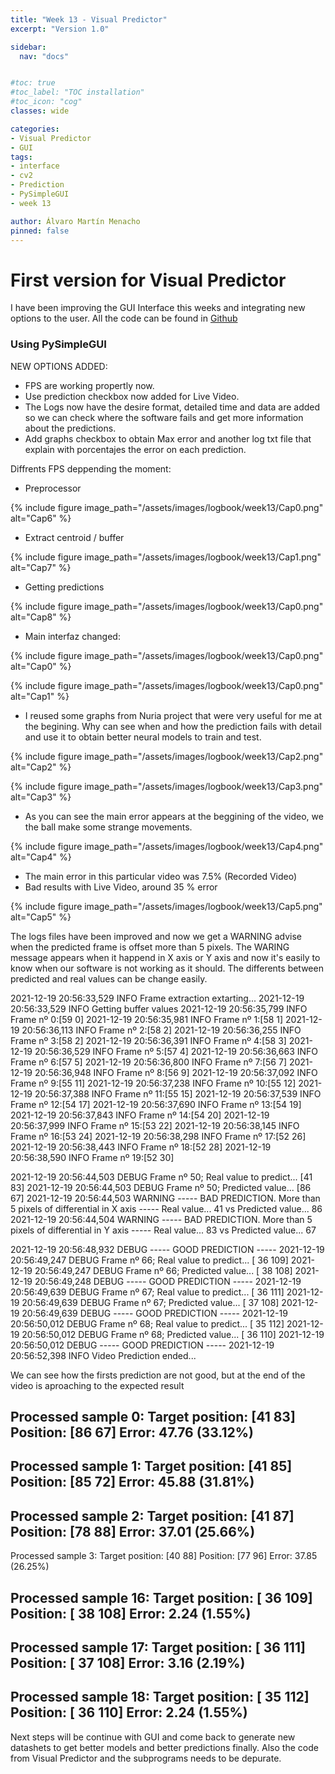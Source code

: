 ```yaml
---
title: "Week 13 - Visual Predictor"
excerpt: "Version 1.0"

sidebar:
  nav: "docs"


#toc: true
#toc_label: "TOC installation"
#toc_icon: "cog"
classes: wide

categories:
- Visual Predictor
- GUI
tags:
- interface
- cv2
- Prediction
- PySimpleGUI
- week 13

author: Álvaro Martín Menacho
pinned: false
---
```


# First version for Visual Predictor

I have been improving the GUI Interface this weeks and integrating new options to the user.
All the code can be found in [Github](https://github.com/RoboticsLabURJC/2020-tfg-alvaro-martin/tree/main/Main%20Program)

### Using PySimpleGUI

NEW OPTIONS ADDED:

- FPS are working propertly now.
- Use prediction checkbox now added for Live Video.
- The Logs now have the desire format, detailed time and data are added so we can check where the software fails and get more information about the predictions.
- Add graphs checkbox to obtain Max error and another log txt file that explain with porcentajes the error on each prediction.


Diffrents FPS deppending the moment:

  - Preprocessor

{% include figure image_path="/assets/images/logbook/week13/Cap0.png" alt="Cap6" %}

  - Extract centroid / buffer

{% include figure image_path="/assets/images/logbook/week13/Cap1.png" alt="Cap7" %}

  - Getting predictions

{% include figure image_path="/assets/images/logbook/week13/Cap0.png" alt="Cap8" %}

  -  Main interfaz changed:

{% include figure image_path="/assets/images/logbook/week13/Cap0.png" alt="Cap0" %}

{% include figure image_path="/assets/images/logbook/week13/Cap0.png" alt="Cap1" %}


- I reused some graphs from Nuria project that were very useful for me at the begining. Why can see when and how the prediction fails with detail and use it to obtain better neural models to train and test.

{% include figure image_path="/assets/images/logbook/week13/Cap2.png" alt="Cap2" %}

{% include figure image_path="/assets/images/logbook/week13/Cap3.png" alt="Cap3" %}

- As you can see the main error appears at the beggining of the video, we the ball make some strange movements.

{% include figure image_path="/assets/images/logbook/week13/Cap4.png" alt="Cap4" %}

- The main error in this particular video was 7.5% (Recorded Video)
- Bad results with Live Video, around 35 % error

{% include figure image_path="/assets/images/logbook/week13/Cap5.png" alt="Cap5" %}


The logs files have been improved and now we get a WARNING advise when the predicted frame is offset more than 5 pixels.
The WARING message appears when it happend in X axis or Y axis and now it's easily to know when our software is not working as it should.
The differents between predicted and real values can be change easily.


2021-12-19 20:56:33,529 INFO     Frame extraction extarting...
2021-12-19 20:56:33,529 INFO     Getting buffer values
2021-12-19 20:56:35,799 INFO     Frame nº 0:[59  0]
2021-12-19 20:56:35,981 INFO     Frame nº 1:[58  1]
2021-12-19 20:56:36,113 INFO     Frame nº 2:[58  2]
2021-12-19 20:56:36,255 INFO     Frame nº 3:[58  2]
2021-12-19 20:56:36,391 INFO     Frame nº 4:[58  3]
2021-12-19 20:56:36,529 INFO     Frame nº 5:[57  4]
2021-12-19 20:56:36,663 INFO     Frame nº 6:[57  5]
2021-12-19 20:56:36,800 INFO     Frame nº 7:[56  7]
2021-12-19 20:56:36,948 INFO     Frame nº 8:[56  9]
2021-12-19 20:56:37,092 INFO     Frame nº 9:[55 11]
2021-12-19 20:56:37,238 INFO     Frame nº 10:[55 12]
2021-12-19 20:56:37,388 INFO     Frame nº 11:[55 15]
2021-12-19 20:56:37,539 INFO     Frame nº 12:[54 17]
2021-12-19 20:56:37,690 INFO     Frame nº 13:[54 19]
2021-12-19 20:56:37,843 INFO     Frame nº 14:[54 20]
2021-12-19 20:56:37,999 INFO     Frame nº 15:[53 22]
2021-12-19 20:56:38,145 INFO     Frame nº 16:[53 24]
2021-12-19 20:56:38,298 INFO     Frame nº 17:[52 26]
2021-12-19 20:56:38,443 INFO     Frame nº 18:[52 28]
2021-12-19 20:56:38,590 INFO     Frame nº 19:[52 30]

2021-12-19 20:56:44,503 DEBUG    Frame nº 50;       Real value to predict... [41 83]
2021-12-19 20:56:44,503 DEBUG    Frame nº 50;       Predicted value... [86 67]
2021-12-19 20:56:44,503 WARNING  ----- BAD PREDICTION. More than 5 pixels of differential in X axis  ----- Real value... 41 vs Predicted value... 86
2021-12-19 20:56:44,504 WARNING  ----- BAD PREDICTION. More than 5 pixels of differential in Y axis  ----- Real value... 83 vs Predicted value... 67

2021-12-19 20:56:48,932 DEBUG    ----- GOOD PREDICTION  -----
2021-12-19 20:56:49,247 DEBUG    Frame nº 66;       Real value to predict... [ 36 109]
2021-12-19 20:56:49,247 DEBUG    Frame nº 66;       Predicted value... [ 38 108]
2021-12-19 20:56:49,248 DEBUG    ----- GOOD PREDICTION  -----
2021-12-19 20:56:49,639 DEBUG    Frame nº 67;       Real value to predict... [ 36 111]
2021-12-19 20:56:49,639 DEBUG    Frame nº 67;       Predicted value... [ 37 108]
2021-12-19 20:56:49,639 DEBUG    ----- GOOD PREDICTION  -----
2021-12-19 20:56:50,012 DEBUG    Frame nº 68;       Real value to predict... [ 35 112]
2021-12-19 20:56:50,012 DEBUG    Frame nº 68;       Predicted value... [ 36 110]
2021-12-19 20:56:50,012 DEBUG    ----- GOOD PREDICTION  -----
2021-12-19 20:56:52,398 INFO     Video Prediction ended...

We can see how the firsts prediction are not good, but at the end of the video is aproaching to the expected result

Processed sample 0:
Target position: [41 83]
Position: [86 67]
Error: 47.76 (33.12%)
--------------------------------------------------------------
Processed sample 1:
Target position: [41 85]
Position: [85 72]
Error: 45.88 (31.81%)
--------------------------------------------------------------
Processed sample 2:
Target position: [41 87]
Position: [78 88]
Error: 37.01 (25.66%)
--------------------------------------------------------------
Processed sample 3:
Target position: [40 88]
Position: [77 96]
Error: 37.85 (26.25%)

Processed sample 16:
Target position: [ 36 109]
Position: [ 38 108]
Error: 2.24 (1.55%)
--------------------------------------------------------------
Processed sample 17:
Target position: [ 36 111]
Position: [ 37 108]
Error: 3.16 (2.19%)
--------------------------------------------------------------
Processed sample 18:
Target position: [ 35 112]
Position: [ 36 110]
Error: 2.24 (1.55%)
--------------------------------------------------------------

Next steps will be continue with GUI and come back to generate new datashets to get better models and better predictions finally.
Also the code from Visual Predictor and the subprograms needs to be depurate.
